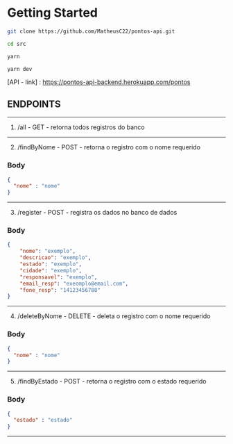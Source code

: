 # Getting Started
```bash
git clone https://github.com/MatheusC22/pontos-api.git

cd src

yarn 

yarn dev
```

[API - link] : https://pontos-api-backend.herokuapp.com/pontos

## ENDPOINTS
---
1. /all - GET - retorna todos registros do banco
---
2. /findByNome - POST - retorna o registro com o nome requerido<br/>
### Body
```JSON
{
  "nome" : "nome"
}
```
---
3. /register - POST - registra os dados no banco de dados<br/>
### Body

```JSON
{
	"nome": "exemplo",
	"descricao": "exemplo",
	"estado": "exemplo",
	"cidade": "exemplo",
	"responsavel": "exemplo",
	"email_resp": "exeomplo@email.com",
	"fone_resp": "14123456788"
}
```
---
4. /deleteByNome - DELETE - deleta o registro com o nome requerido<br/>
### Body
```JSON
{
  "nome" : "nome"
}
```
---
5. /findByEstado - POST - retorna o registro com o estado requerido<br/>
### Body
```JSON
{
  "estado" : "estado"
}
```
---
